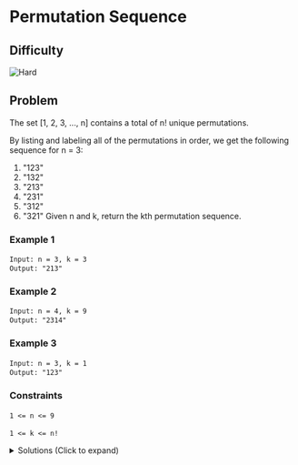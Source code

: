 # Permutation Sequence

## Difficulty

![Hard](https://img.shields.io/badge/hard-d9534f?style=for-the-badge&logoColor=white)

## Problem

The set [1, 2, 3, ..., n] contains a total of n! unique permutations.

By listing and labeling all of the permutations in order, we get the following sequence for n = 3:

1. "123"
2. "132"
3. "213"
4. "231"
5. "312"
6. "321"
   Given n and k, return the kth permutation sequence.

### Example 1

```
Input: n = 3, k = 3
Output: "213"
```

### Example 2

```
Input: n = 4, k = 9
Output: "2314"
```

### Example 3

```
Input: n = 3, k = 1
Output: "123"
```

### Constraints

`1 <= n <= 9`

`1 <= k <= n!`

<details>
  <summary>Solutions (Click to expand)</summary>

### Explanation

#### Permutation Tree

If we visualize the possible permutations as a tree we can divide the tree into multiple sub-problems

![Tree](./images/solution-1.png)

We can see that a tree of `n` numbers can be divided into `n` sub trees with `n - 1` subtrees each. We can say that `permutations(3)` lists all `3!` or `6` permutations of `1,2,3`. We can then divide it in to 3 sub problems where every number becomes a prefix.

```
1 + permutations(2,3)

2 + permutations(1,3)

3 + permutations(1,2)
```

If we divide further we can reach a base case where the result of `permutation(x)` is always `x`

```
1 + 2 + permutation(3) // 123
1 + 3 + permutation(2) // 132

2 + 1 + permutation(3) // 213
2 + 3 + permutation(1) // 231

3 + 1 + permutation(2) // 312
3 + 2 + permutation(1) // 321
```

If we can think of finding the _kth_ permutation as traversing to the `k` indexed leaf node, then we can find the _kth_ permutation with having to generate `k` permutations with backtracking.

To know which node to traverse to we'll need a way to group the permutations. If `n!` permutations can be grouped into `n` trees each with `(n - 1)!` nodes, we can find the index of the subtree to traverse to by doing `(k - 1) / (n - 1)!`. We can find the next number to insert into our permutation by doing `index + 1`

After doing so we'll need to bring `k` inbounds of the new subtree by doing `(k - 1) % (n - 1)`

After traversing `n` nodes, we would have built our permutation.

Time: `O(N^2)` Where `N` is `n`

Space: `O(N)`

- [JavaScript](./permutation-sequence.js)
- [TypeScript](./permutation-sequence.ts)
- [Java](./permutation-sequence.java)
- [Go](./permutation-sequence.go)

</details>

